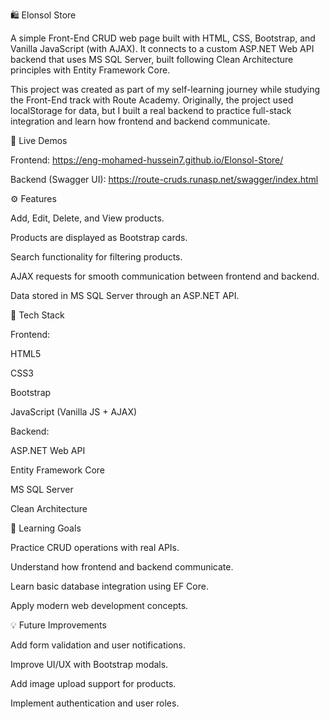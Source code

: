 🛍️ Elonsol Store

A simple Front-End CRUD web page built with HTML, CSS, Bootstrap, and Vanilla JavaScript (with AJAX).
It connects to a custom ASP.NET Web API backend that uses MS SQL Server, built following Clean Architecture principles with Entity Framework Core.

This project was created as part of my self-learning journey while studying the Front-End track with Route Academy.
Originally, the project used localStorage for data, but I built a real backend to practice full-stack integration and learn how frontend and backend communicate.

🚀 Live Demos

Frontend: https://eng-mohamed-hussein7.github.io/Elonsol-Store/

Backend (Swagger UI): https://route-cruds.runasp.net/swagger/index.html

⚙️ Features

Add, Edit, Delete, and View products.

Products are displayed as Bootstrap cards.

Search functionality for filtering products.

AJAX requests for smooth communication between frontend and backend.

Data stored in MS SQL Server through an ASP.NET API.

🧠 Tech Stack

Frontend:

HTML5

CSS3

Bootstrap

JavaScript (Vanilla JS + AJAX)

Backend:

ASP.NET Web API

Entity Framework Core

MS SQL Server

Clean Architecture

🧩 Learning Goals

Practice CRUD operations with real APIs.

Understand how frontend and backend communicate.

Learn basic database integration using EF Core.

Apply modern web development concepts.

💡 Future Improvements

Add form validation and user notifications.

Improve UI/UX with Bootstrap modals.

Add image upload support for products.

Implement authentication and user roles.
